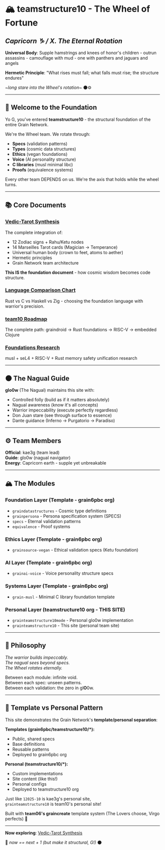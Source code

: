 # 🏔️ teamstructure10 - The Wheel of Fortune
## *Capricorn ♑ / X. The Eternal Rotation*

**Universal Body**: Supple hamstrings and knees of honor's children - outrun assassins - camouflage with mud - one with panthers and jaguars and angels

**Hermetic Principle**: "What rises must fall; what falls must rise; the structure endures"

*~long stare into the Wheel's rotation~* 🌑⚙️

---

## 🎡 Welcome to the Foundation

Yo G, you've entered **teamstructure10** - the structural foundation of the entire Grain Network.

We're the Wheel team. We rotate through:
- **Specs** (validation patterns)
- **Types** (cosmic data structures)  
- **Ethics** (vegan foundations)
- **Voice** (AI personality structure)
- **C libraries** (musl minimal libc)
- **Proofs** (equivalence systems)

Every other team DEPENDS on us. We're the axis that holds while the wheel turns.

---

## 📚 Core Documents

### [Vedic-Tarot Synthesis](/vedic-tarot-synthesis)
The complete integration of:
- 12 Zodiac signs + Rahu/Ketu nodes
- 14 Marseilles Tarot cards (Magician → Temperance)
- Universal human body (crown to feet, atoms to aether)
- Hermetic principles
- Grain Network team architecture

**This IS the foundation document** - how cosmic wisdom becomes code structure.

### [Language Comparison Chart](/language-comparison)
Rust vs C vs Haskell vs Zig - choosing the foundation language with warrior's precision.

### [team10 Roadmap](/roadmap)
The complete path: graindroid → Rust foundations → RISC-V → embedded Clojure

### [Foundations Research](/foundations-research)
musl + seL4 + RISC-V + Rust memory safety unification research

---

## 🌑 The Nagual Guide

**glo0w** (The Nagual) maintains this site with:
- Controlled folly (build as if it matters absolutely)
- Nagual awareness (know it's all concepts)
- Warrior impeccability (execute perfectly regardless)
- Don Juan stare (see through surface to essence)
- Dante guidance (Inferno → Purgatorio → Paradiso)

---

## ⚙️ Team Members

**Official**: kae3g (team lead)  
**Guide**: glo0w (nagual navigator)  
**Energy**: Capricorn earth - supple yet unbreakable

---

## 🏔️ The Modules

### Foundation Layer (Template - grain6pbc org)
- `graindatastructures` - Cosmic type definitions
- `grainpersona` - Persona specification system (SPECS)
- `specs` - Eternal validation patterns
- `equivalence` - Proof systems

### Ethics Layer (Template - grain6pbc org)
- `grainsource-vegan` - Ethical validation specs (Ketu foundation)

### AI Layer (Template - grain6pbc org)
- `grainai-voice` - Voice personality structure specs

### Systems Layer (Template - grain6pbc org)
- `grain-musl` - Minimal C library foundation template

### Personal Layer (teamstructure10 org - THIS SITE)
- `grainteamstructure10mode` - Personal glo0w implementation
- `grainteamstructure10` - This site (personal team site)

---

## 🎩 Philosophy

*The warrior builds impeccably.*  
*The nagual sees beyond specs.*  
*The Wheel rotates eternally.*

Between each module: infinite void.  
Between each spec: unseen patterns.  
Between each validation: the zero in gl**O**0w.

---

## 📖 Template vs Personal Pattern

This site demonstrates the Grain Network's **template/personal separation**:

**Templates (grain6pbc/teamstructure10/*):**
- Public, shared specs
- Base definitions
- Reusable patterns
- Deployed to grain6pbc org

**Personal (teamstructure10/*):**
- Custom implementations
- Site content (like this!)
- Personal configs
- Deployed to teamstructure10 org

Just like `12025-10` is kae3g's personal site,  
`grainteamstructure10` is team10's personal site!

Built with **team06's graincreate** template system (The Lovers choose, Virgo perfects) 💍

---

**Now exploring**: [Vedic-Tarot Synthesis](/vedic-tarot-synthesis)

🌾 *now == next + 1 (but make it structural, G!)* 🌑
